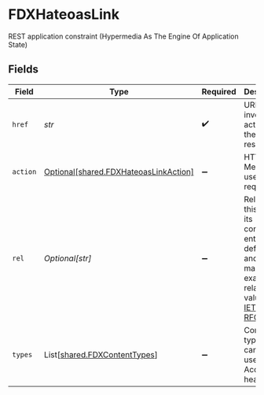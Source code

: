# FDXHateoasLink

REST application constraint (Hypermedia As The Engine Of Application State)


## Fields

| Field                                                                                                                                                                | Type                                                                                                                                                                 | Required                                                                                                                                                             | Description                                                                                                                                                          | Example                                                                                                                                                              |
| -------------------------------------------------------------------------------------------------------------------------------------------------------------------- | -------------------------------------------------------------------------------------------------------------------------------------------------------------------- | -------------------------------------------------------------------------------------------------------------------------------------------------------------------- | -------------------------------------------------------------------------------------------------------------------------------------------------------------------- | -------------------------------------------------------------------------------------------------------------------------------------------------------------------- |
| `href`                                                                                                                                                               | *str*                                                                                                                                                                | :heavy_check_mark:                                                                                                                                                   | URL to invoke the action on the resource                                                                                                                             | https://api.fi.com/fdx/v4/accounts/12345                                                                                                                             |
| `action`                                                                                                                                                             | [Optional[shared.FDXHateoasLinkAction]](../../models/shared/fdxhateoaslinkaction.md)                                                                                 | :heavy_minus_sign:                                                                                                                                                   | HTTP Method to use for the request                                                                                                                                   |                                                                                                                                                                      |
| `rel`                                                                                                                                                                | *Optional[str]*                                                                                                                                                      | :heavy_minus_sign:                                                                                                                                                   | Relation of this link to its containing entity, as defined by and with many example relation values at [IETF RFC5988](https://datatracker.ietf.org/doc/html/rfc5988) |                                                                                                                                                                      |
| `types`                                                                                                                                                              | List[[shared.FDXContentTypes](../../models/shared/fdxcontenttypes.md)]                                                                                               | :heavy_minus_sign:                                                                                                                                                   | Content-types that can be used in the Accept header                                                                                                                  |                                                                                                                                                                      |